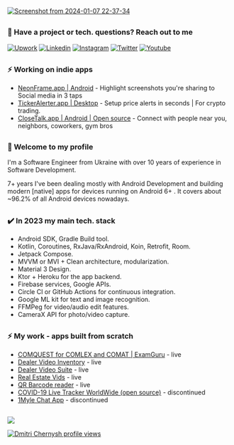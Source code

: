 
<!-- [![Readme Card](https://github-readme-stats.vercel.app/api/pin/?username=mobiledevpro&repo=Jetpack-Compose-ChatApp-Template&theme=dark&PAT_1=111122)](https://github.com/mobiledevpro/Jetpack-Compose-ChatApp-Template)
[![Readme Card](https://github-readme-stats.vercel.app/api/pin/?username=mobiledevpro&repo=Android-Kotlin-MVVM-Template&theme=dark&PAT_1=11122)](https://github.com/mobiledevpro/Android-Kotlin-MVVM-Template) -->

[![Screenshot from 2024-01-07 22-37-34](https://github.com/dmitriy-chernysh/dmitriy-chernysh/assets/5750211/e3bc8622-faf3-4b22-bfeb-71bd79277b17)](https://www.youtube.com/@mobiledevpro?sub_confirmation=1)

##
### :speech_balloon: Have a project or tech. questions? Reach out to me
[![Upwork](https://img.shields.io/badge/-upwork-14a800?logo=upwork&logoColor=white)](https://www.upwork.com/freelancers/dmitrich)
[![Linkedin](https://img.shields.io/badge/-linkedin-0A66C2?logo=linkedin&logoColor=white)](https://www.linkedin.com/in/dmitriychernysh/)
[![Instagram](https://img.shields.io/badge/-instagram-E4405F?logo=instagram&message=Behind+the+scenes+in+Storiesn&logoColor=white)](https://www.instagram.com/mobiledevpro/)
[![Twitter](https://img.shields.io/badge/-twitter-1DA1F2?logo=twitter&logoColor=white)](https://twitter.com/mobiledev_pro)
[![Youtube](https://img.shields.io/badge/-youtube-red?logo=youtube&message=Youtube)](https://www.youtube.com/@mobiledevpro?sub_confirmation=1)



## 
### ⚡ Working on indie apps
- [NeonFrame.app | Android](https://neonframe.app) - Highlight screenshots you're sharing to Social media in 3 taps
- [TickerAlerter.app | Desktop](https://tickeralerter.app/) - Setup price alerts in seconds | For crypto trading.
- [CloseTalk.app | Android | Open source](https://closetalk.app) - Connect with people near you, neighbors, coworkers, gym bros



## 
### 👋 Welcome to my profile 
  
I'm a Software Engineer from Ukraine with over 10 years of experience in Software Development.

7+ years I've been dealing mostly with Android Development and building modern [native] apps for devices running on Android 6+ . It covers about ~96.2% of all Android devices nowadays.

## 
### :heavy_check_mark: In 2023 my main tech. stack

* Android SDK, Gradle Build tool.
* Kotlin, Coroutines, RxJava/RxAndroid, Koin, Retrofit, Room.
* Jetpack Compose.
* MVVM or MVI + Clean architecture, modularization.
* Material 3 Design.
* Ktor + Heroku for the app backend.
* Firebase services, Google APIs.
* Circle CI or GitHub Actions for continuous integration.
* Google ML kit for text and image recognition.
* FFMPeg for video/audio edit features.
* CameraX API for photo/video capture.

## 
### ⚡ My work - apps built from scratch
- [COMQUEST for COMLEX and COMAT | ExamGuru](https://play.google.com/store/apps/details?id=exam.comquest.test) - live
- [Dealer Video Inventory](https://play.google.com/store/apps/details?id=com.lesa.videoinventory.stream.new) - live
- [Dealer Video Suite](https://play.google.com/store/apps/details?id=com.lesa.dealervideosuite) - live
- [Real Estate Vids](https://play.google.com/store/apps/details?id=com.lesa.realestate) - live
- [QR Barcode reader](https://play.google.com/store/apps/details?id=com.mobiledevpro.barcodescanner) - live
- [COVID-19 Live Tracker WorldWide (open source)](https://github.com/dmitriy-chernysh/covid-19-tracker-android) - discontinued
- [1Myle Chat App](https://www.instagram.com/p/Bi42AwDBWUx/) - discontinued

## 
![](https://komarev.com/ghpvc/?username=dmitriy-chernysh&style=flat-square)

[![Dmitri Chernysh profile views](https://u8views.com/api/v1/github/profiles/5750211/views/day-week-month-total-count.svg)](https://u8views.com/github/dmitriy-chernysh)

<!--
**dmitriy-chernysh/dmitriy-chernysh** is a ✨ _special_ ✨ repository because its `README.md` (this file) appears on your GitHub profile.

Here are some ideas to get you started:

- 🔭 I’m currently working on ...
- 🌱 I’m currently learning ...
- 👯 I’m looking to collaborate on ...
- 🤔 I’m looking for help with ...
- 💬 Ask me about ...
- 📫 How to reach me: ...
- 😄 Pronouns: ...
- ⚡ Fun fact: ...
-->
